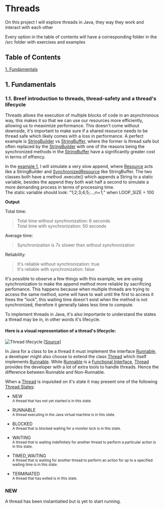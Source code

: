 # Threads

On this project I will explore threads in Java, they way they work and interact with each other

Every option in the table of contents will have a corresponding folder in the /src folder with exercises and examples

## Table of Contents  
[1. Fundamentals](#fundamentals)  

<a name="fundamentals"/>

## 1. Fundamentals

### 1.1. Breef introduction to threads, thread-safety and a thread's lifecycle

Threads allows the execution of multiple blocks of code in an asynchronous way, this makes it so that we can use our resources more efficiently, allowing us to meaximize performance. This doesn't come without downside, it's important to make sure if a shared resource needs to be thread safe which likely comes with a loss in performance. A perfect example is [StringBuilder](https://docs.oracle.com/javase/7/docs/api/java/lang/StringBuilder.html) vs [StringBuffer](https://docs.oracle.com/javase/7/docs/api/java/lang/StringBuffer.html), where the former is thread safe but often replaced by the [StringBuilder](https://docs.oracle.com/javase/7/docs/api/java/lang/StringBuilder.html) with one of the reasons being the synchronized methods in the [StringBuffer](https://docs.oracle.com/javase/7/docs/api/java/lang/StringBuffer.html) have a significantly greater cost in terms of effiency.

In the [example 1](https://github.com/accmaia/Threads/tree/master/src/fundamentals/examples/one), I will simulate a very slow append, where [Resource](https://github.com/accmaia/Threads/blob/master/src/fundamentals/examples/one/Resource.java) acts like a StringBuilder and [SynchronizedResource](https://github.com/accmaia/Threads/blob/master/src/fundamentals/examples/one/SynchronizedResource.java) like StringBuffer. The two classes both have a method .execute() which appends a String to a static variable, besides the append they both wait half a second to simulate a more demanding process in terms of processing time.  
The static variable should look: "1;2;3;4;5;...;n+1;" when LOOP_SIZE = 100

**Output**

Total time:
>Total time without synchronization: 6 seconds  
Total time with synchronization: 50 seconds

Average time:
>Synchronization is 7x slower than without synchronization  

Reliability:
>It's reliable without synchronization: true  
It's reliable with synchronization: false

It's possible to observe a few things with this example, we are using synchronization to make the append method more reliable by sacrificing perfomance. This happens because when multiple threads are trying to access the same method, some will have to wait until the first to access it frees the "lock", this waiting time doesn't exist when the method is not synchronized, therefore it generally takes less time to compute.

To implement threads in Java, it's also importante to understand the states a thread may be in, in other words it's lifecycle.

#### Here is a visual representation of a thread's lifecycle:


![Thread lifecycle](https://www.baeldung.com/wp-content/uploads/2018/02/Life_cycle_of_a_Thread_in_Java.jpg)
[[Source]](https://www.baeldung.com/java-thread-lifecycle)

In Java for a class to be a thread it must implement the interface [Runnable](https://docs.oracle.com/javase/7/docs/api/java/lang/Runnable.html), a developer might also choose to extend the class [Thread](https://docs.oracle.com/javase/7/docs/api/java/lang/Thread.html) which itself implements [Runnable](https://docs.oracle.com/javase/7/docs/api/java/lang/Runnable.html). While [Runnable](https://docs.oracle.com/javase/7/docs/api/java/lang/Runnable.html) is a [Functional Interface](https://docs.oracle.com/javase/8/docs/api/index.html?java/lang/FunctionalInterface.html), [Thread](https://docs.oracle.com/javase/7/docs/api/java/lang/Thread.html) provides the developer with a lot of extra tools to handle threads. Hence the difference between Runnable and Non-Runnable.

When a [Thread](https://docs.oracle.com/javase/7/docs/api/java/lang/Thread.html) is inquisited on it's state it may present one of the following [Thread States](https://docs.oracle.com/javase/7/docs/api/java/lang/Thread.State.html):  
* NEW  
<sub>A thread that has not yet started is in this state.<sub/>  
  
* RUNNABLE  
<sub>A thread executing in the Java virtual machine is in this state.<sub/>  
  
* BLOCKED  
<sub>A thread that is blocked waiting for a monitor lock is in this state.<sub/>  
  
* WAITING  
<sub>A thread that is waiting indefinitely for another thread to perform a particular action is in this state.<sub/>  
  
* TIMED_WAITING  
<sub>A thread that is waiting for another thread to perform an action for up to a specified waiting time is in this state.<sub/>  
  
* TERMINATED  
<sub>A thread that has exited is in this state.<sub/>  
  
### NEW
A thread has been instantiatied but is yet to start running. 
